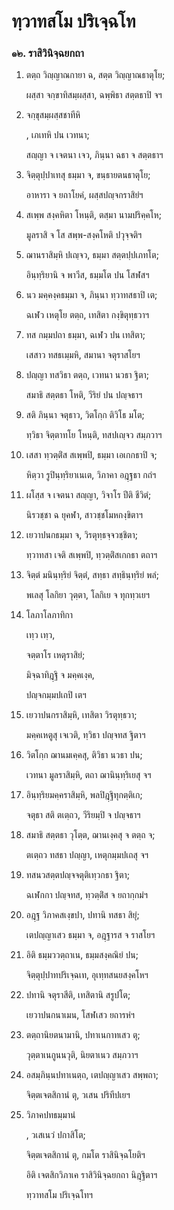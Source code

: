 <h1>ทฺวาทสโม ปริเจฺฉโท</h1>
<h3>๑๒. ราสิวินิจฺฉยกถา</h3>
<ol>
<li>
ตตฺถ วิญฺญาณกายา ฉ, สตฺต วิญฺญาณธาตุโย;  
  
ผสฺสา จกฺขาทิสมฺผสฺสา, ฉพฺพิธา สตฺตธาปิ จฯ  
</li>
  
<li>
จกฺขุสมฺผสฺสชาทีหิ  
  
, เภเทหิ ปน เวทนา;  
  
สญฺญา จ เจตนา เจว, ภินฺนา ฉธา จ สตฺตธาฯ  
</li>
  
<li>
จิตฺตุปฺปาเทสุ ธมฺมา จ, ขนฺธายตนธาตุโย;  
  
อาหารา จ ยถาโยคํ, ผสฺสปญฺจกราสิยํฯ  
</li>
  
<li>
สเพฺพ สงฺคหิตา โหนฺติ, ตสฺมา นามปริคฺคโห;  
  
มูลราสิ จ โส สพฺพ-สงฺคโหติ ปวุจฺจติฯ  
</li>
  
<li>
ฌานราสิมฺหิ ปเญฺจว, ธมฺมา สตฺตปฺปเภทโต;  
  
อินฺทฺริยานิ จ พาวีส, ธมฺมโต ปน โสฬสฯ  
</li>
  
<li>
นว มคฺคงฺคธมฺมา จ, ภินฺนา ทฺวาทสธาปิ เต;  
  
ฉเฬว เหตุโย ตตฺถ, เทสิตา กงฺขิตุทฺธวาฯ  
</li>
  
<li>
ทส กมฺมปถา ธมฺมา, ฉเฬว ปน เทสิตา;  
  
เสสาว ทสธเมฺมหิ, สมานา จตุราสโยฯ  
</li>
  
<li>
ปญฺญา ทสวิธา ตตฺถ, เวทนา นวธา ฐิตา;  
  
สมาธิ สตฺตธา โหติ, วีริยํ ปน ปญฺจธาฯ  
</li>
  
<li>
สติ ภินฺนา จตุธาว, วิตโกฺก ติวิโธ มโต;  
  
ทฺวิธา จิตฺตาทโย โหนฺติ, ทสปเญฺจว สมฺภวาฯ  
</li>
  
<li>
เสสา ทฺวตฺติํส สเพฺพปิ, ธมฺมา เอเกกธาปิ จ;  
  
หิตฺวา รูปินฺทฺริยาเนเต, วิภาคา อฎฺฐธา กถํฯ  
</li>
  
<li>
ผโสฺส จ เจตนา สญฺญา, วิจาโร ปีติ ชีวิตํ;  
  
นิรวชฺชา ฉ ยุคฬา, สาวชฺชโมหกงฺขิตาฯ  
</li>
  
<li>
เยวาปนกธมฺมา จ, วิรตุทฺธจฺจวชฺชิตา;  
  
ทฺวาทสา เจติ สเพฺพปิ, ทฺวตฺติํสเกกธา ตถาฯ  
</li>
  
<li>
จิตฺตํ มนินฺทฺริยํ จิตฺตํ, สทฺธา สทฺธินฺทฺริยํ พลํ;  
  
พเลสุ โลกิยา วุตฺตา, โลกิเย จ ทุกทฺวเยฯ  
</li>
  
<li>
โลภาโลภาทิกา  
  
เทฺว เทฺว,  
  
จตฺตาโร เหตุราสิยํ;  
  
มิจฺฉาทิฎฺฐิ จ มคฺคเงฺค,  
  
ปญฺจกมฺมปเถปิ เตฯ  
</li>
  
<li>
เยวาปนกราสิมฺหิ, เทสิตา วิรตุทฺธวา;  
  
มคฺคเหตูสุ เจเวติ, ทฺวิธา ปญฺจทส ฐิตาฯ  
</li>
  
<li>
วิตโกฺก ฌานมเคฺคสุ, ติวิธา นวธา ปน;  
  
เวทนา มูลราสิมฺหิ, ตถา ฌานินฺทฺริเยสุ จฯ  
</li>
  
<li>
อินฺทฺริยมคฺคราสิมฺหิ, พลปิฎฺฐิทุกตฺติเก;  
  
จตุธา สติ ตเตฺถว, วีริยมฺปิ จ ปญฺจธาฯ  
</li>
  
<li>
สมาธิ สตฺตธา วุโตฺต, ฌานเงฺคสุ จ ตตฺถ จ;  
  
ตเตฺถว ทสธา ปญฺญา, เหตุกมฺมปเถสุ จฯ  
</li>
  
<li>
ทสนวสตฺตปญฺจจตุติเทฺวกธา ฐิตา;  
  
ฉเฬกกา ปญฺจทส, ทฺวตฺติํส จ ยถากฺกมํฯ  
</li>
  
<li>
อฎฺฐ วิภาคสเงฺขปา, ปทานิ ทสธา สิยุํ;  
  
เตปญฺญาเสว ธมฺมา จ, อฎฺฐารส จ ราสโยฯ  
</li>
  
<li>
อิติ ธมฺมววตฺถาเน,  
ธมฺมสงฺคณิยํ  
ปน;  
  
จิตฺตุปฺปาทปริเจฺฉเท, อุเทฺทสนยสงฺคโหฯ  
</li>
  
<li>
ปทานิ จตุราสีติ, เทสิตานิ สรูปโต;  
  
เยวาปนกนาเมน, โสฬเสว ยถารหํฯ  
</li>
  
<li>
ตตฺถานิยตนามานิ, ปทาเนกาทเสว ตุ;  
  
วุตฺตาเนกูนนวุติ, นิยตาเนว สมฺภวาฯ  
</li>
  
<li>
อสมฺภินฺนปทาเนตฺถ, เตปญฺญาเสว สพฺพถา;  
  
จิตฺตเจตสิกานํ ตุ, วเสน ปริทีปเยฯ  
</li>
  
<li>
วิภาคปทธมฺมานํ  
  
, วเสเนวํ ปกาสิโต;  
  
จิตฺตเจตสิกานํ ตุ, กมโต ราสินิจฺฉโยติฯ  
</li>
  
อิติ เจตสิกวิภาเค ราสิวินิจฺฉยกถา นิฎฺฐิตาฯ  
</li>
  
ทฺวาทสโม ปริเจฺฉโทฯ  
</li>
  
  
  
  
  